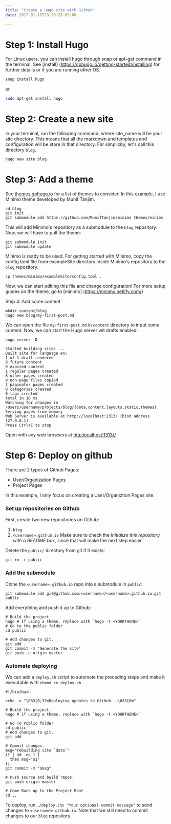 ```yaml
---
title: "Create a Hugo site with Github"
date: 2017-01-15T23:28:25-05:00

---
```


# Step 1: Install Hugo
For Linux users, you can install hugo through snap or apt-get command in the terminal. See [install] (https://gohugo.io/getting-started/installing) for further details or if you are running other OS. 

```bash
snap install hugo
```
or 
```bash
sudo apt-get install hugo
```

# Step 2: Create a new site

In your terminal, run the following command, where site_name will be your site directory. This means that all the markdown and templates and configuration will be store in that directory. For simplicity, let's call this directory `blog`.
```
hugo new site blog
```

# Step 3: Add a theme
See [themes.gohugo.io](https://themes.gohugo.io/) for a list of themes to consider. In this example, I use Minimo theme developed by Munif Tanjim.

```
cd blog
git init
git submodule add https://github.com/MunifTanjim/minimo themes/minimo
```
This will add Minimo's repository as a submodule to the `blog` repository. Now, we will have to pull the theme:

```
git submodule init
git submodule update
```
Minimo is ready to be used. For getting started with Minimo, copy the config.toml file from exampleSite directory inside Minimo's repository to the `blog` repository.
```
cp themes/minimo/exampleSite/config.toml .
```
Now, we can start editing this file and change configuration! For more setup guides on the theme, go to [minimo] (https://minimo.netlify.com/)

Step 4: Add some content

```
mkdir content/blog
hugo new blog/my-first-post.md
```
We can open the file `my-first-post.md` in `content` directory to input some content. Now, we can start the Hugo server wit drafts enabled:

```
hugo server -D

Started building sites ...
Built site for language en:
1 of 1 draft rendered
0 future content
0 expired content
1 regular pages created
8 other pages created
0 non-page files copied
1 paginator pages created
0 categories created
0 tags created
total in 18 ms
Watching for changes in /Users/username/projects/blog/{data,content,layouts,static,themes}
Serving pages from memory
Web Server is available at http://localhost:1313/ (bind address 127.0.0.1)
Press Ctrl+C to stop

``` 
Open with any web browsers at <http:localhost:1313//>

# Step 6: Deploy on github
There are 2 types of Github Pages: 
* User/Organization Pages
* Project Pages

In this example, I only focus on creating a User/Organiztion Pages site. 

### Set up repositories on Github
First, create two new repositories on Github: <br/>
1. `blog` <br/>
2. `<username>.github.io` Make sure to check the _Initialize this repository with a README_ box, since that will make the next step easier

Delete the `public/` directory from git if it exists:

```
git rm -r public
```

### Add the submodule
Clone the `<username>.github.io` repo into a submodule in `public`:
```
git submodule add git@github.com:<username>/<username>.github.io.git public
```

Add everything and push it up to Github:


```
# Build the project
hugo # if using a theme, replace with `hugo -t <YOURTHEME>`
# Go to the public folder
cd public

# Add changes to git.
git add .
git commit -m 'Generate the site'
git push -u origin master
```

### Automate deploying
We can add a `deploy.sh` script to automate the preceding steps and make it executable with `chmod +x deploy.sh`

```
#!/bin/bash

echo -e "\033[0;32mDeploying updates to GitHub...\033[0m"

# Build the project.
hugo # if using a theme, replace with `hugo -t <YOURTHEME>`

# Go To Public folder
cd public
# Add changes to git.
git add .

# Commit changes.
msg="rebuilding site `date`"
if [ $# -eq 1 ]
  then msg="$1"
fi
git commit -m "$msg"

# Push source and build repos.
git push origin master

# Come Back up to the Project Root
cd ..
```

To deploy, run `./deploy.shs "Your optional commit message"` to send changes to `<username>.github.io`. Note that we still need to commit changes to our `blog` repository.